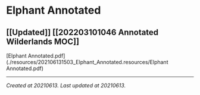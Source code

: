 # Elphant Annotated
 [[Updated]] [[202203101046 Annotated Wilderlands MOC]] 
---



[Elphant Annotated.pdf](./resources/202106131503_Elphant_Annotated.resources/Elphant Annotated.pdf)

---

_Created at 20210613._
_Last updated at 20210613._



